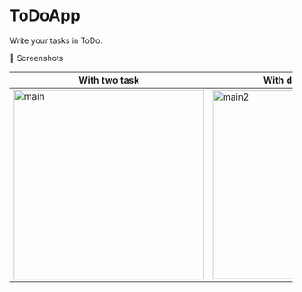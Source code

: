 # ToDoApp
 Write your tasks in ToDo.

📸 Screenshots
<table>
<thead>
<tr>
<th>With two task</th>
<th>With deleting a task</th>
</tr>
</thead>
<tbody>
<tr>
<td><a target="_blank" rel="noopener noreferrer nofollow" href="https://user-images.githubusercontent.com/19556119/228575243-6f5211b1-b558-4a4d-8dc7-ba827bdc2783.png"><img width="338" alt="main" src="https://user-images.githubusercontent.com/19556119/228575243-6f5211b1-b558-4a4d-8dc7-ba827bdc2783.png" style="max-width: 100%;"></a></td>
<td><a target="_blank" rel="noopener noreferrer nofollow" href="https://user-images.githubusercontent.com/19556119/228575282-29db852c-f631-4530-b2c9-c757d4e60566.png"><img width="336" alt="main2" src="https://user-images.githubusercontent.com/19556119/228575282-29db852c-f631-4530-b2c9-c757d4e60566.png" style="max-width: 100%;"></a></td>
</tr>
</tbody>
</table>
